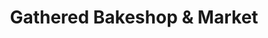 ---
title: "Gathered Bakeshop & Market"
url: /astoria/gathered-bakeshop-and-market/
shop: bakery
---